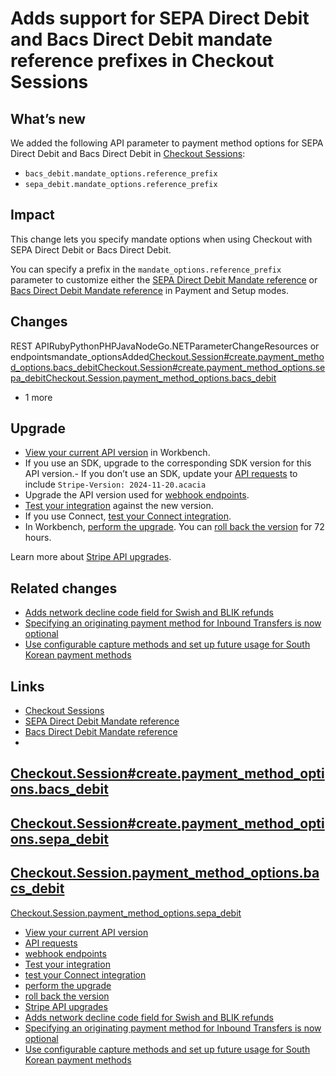 # Adds support for SEPA Direct Debit and Bacs Direct Debit mandate reference prefixes in Checkout Sessions

## What’s new

We added the following API parameter to payment method options for SEPA Direct
Debit and Bacs Direct Debit in [Checkout
Sessions](https://docs.stripe.com/api/checkout/sessions):

- `bacs_debit.mandate_options.reference_prefix`
- `sepa_debit.mandate_options.reference_prefix`

## Impact

This change lets you specify mandate options when using Checkout with SEPA
Direct Debit or Bacs Direct Debit.

You can specify a prefix in the `mandate_options.reference_prefix` parameter to
customize either the [SEPA Direct Debit Mandate
reference](https://docs.stripe.com/api/mandates/object#mandate_object-payment_method_details-sepa_debit-reference)
or [Bacs Direct Debit Mandate
reference](https://docs.stripe.com/api/mandates/object#mandate_object-payment_method_details-bacs_debit-reference)
in Payment and Setup modes.

## Changes

REST APIRubyPythonPHPJavaNodeGo.NETParameterChangeResources or
endpointsmandate_optionsAdded[Checkout.Session#create.payment_method_options.bacs_debit](https://docs.stripe.com/api/checkout/sessions/create#create_checkout_session-payment_method_options-bacs_debit)[Checkout.Session#create.payment_method_options.sepa_debit](https://docs.stripe.com/api/checkout/sessions/create#create_checkout_session-payment_method_options-sepa_debit)[Checkout.Session.payment_method_options.bacs_debit](https://docs.stripe.com/api/checkout/sessions/object#checkout_session_object-payment_method_options-bacs_debit)
+ 1 more
## Upgrade

- [View your current API
version](https://docs.stripe.com/upgrades#view-your-api-version-and-the-latest-available-upgrade-in-workbench)
in Workbench.
- If you use an SDK, upgrade to the corresponding SDK version for this API
version.- If you don’t use an SDK, update your [API
requests](https://docs.stripe.com/api/versioning) to include `Stripe-Version:
2024-11-20.acacia`
- Upgrade the API version used for [webhook
endpoints](https://docs.stripe.com/webhooks/versioning).
- [Test your integration](https://docs.stripe.com/testing) against the new
version.
- If you use Connect, [test your Connect
integration](https://docs.stripe.com/connect/testing).
- In Workbench, [perform the
upgrade](https://docs.stripe.com/upgrades#perform-the-upgrade). You can [roll
back the version](https://docs.stripe.com/upgrades#roll-back-your-api-version)
for 72 hours.

Learn more about [Stripe API upgrades](https://docs.stripe.com/upgrades).

## Related changes

- [Adds network decline code field for Swish and BLIK
refunds](https://docs.stripe.com/changelog/acacia/2024-11-20/refunds-network-decline-code)
- [Specifying an originating payment method for Inbound Transfers is now
optional](https://docs.stripe.com/changelog/acacia/2024-11-20/inbound-transfers-optional-pm)
- [Use configurable capture methods and set up future usage for South Korean
payment
methods](https://docs.stripe.com/changelog/acacia/2024-11-20/south-korea-payment-methods)

## Links

- [Checkout Sessions](https://docs.stripe.com/api/checkout/sessions)
- [SEPA Direct Debit Mandate
reference](https://docs.stripe.com/api/mandates/object#mandate_object-payment_method_details-sepa_debit-reference)
- [Bacs Direct Debit Mandate
reference](https://docs.stripe.com/api/mandates/object#mandate_object-payment_method_details-bacs_debit-reference)
-
[Checkout.Session#create.payment_method_options.bacs_debit](https://docs.stripe.com/api/checkout/sessions/create#create_checkout_session-payment_method_options-bacs_debit)
-
[Checkout.Session#create.payment_method_options.sepa_debit](https://docs.stripe.com/api/checkout/sessions/create#create_checkout_session-payment_method_options-sepa_debit)
-
[Checkout.Session.payment_method_options.bacs_debit](https://docs.stripe.com/api/checkout/sessions/object#checkout_session_object-payment_method_options-bacs_debit)
-
[Checkout.Session.payment_method_options.sepa_debit](https://docs.stripe.com/api/checkout/sessions/object#checkout_session_object-payment_method_options-sepa_debit)
- [View your current API
version](https://docs.stripe.com/upgrades#view-your-api-version-and-the-latest-available-upgrade-in-workbench)
- [API requests](https://docs.stripe.com/api/versioning)
- [webhook endpoints](https://docs.stripe.com/webhooks/versioning)
- [Test your integration](https://docs.stripe.com/testing)
- [test your Connect integration](https://docs.stripe.com/connect/testing)
- [perform the upgrade](https://docs.stripe.com/upgrades#perform-the-upgrade)
- [roll back the
version](https://docs.stripe.com/upgrades#roll-back-your-api-version)
- [Stripe API upgrades](https://docs.stripe.com/upgrades)
- [Adds network decline code field for Swish and BLIK
refunds](https://docs.stripe.com/changelog/acacia/2024-11-20/refunds-network-decline-code)
- [Specifying an originating payment method for Inbound Transfers is now
optional](https://docs.stripe.com/changelog/acacia/2024-11-20/inbound-transfers-optional-pm)
- [Use configurable capture methods and set up future usage for South Korean
payment
methods](https://docs.stripe.com/changelog/acacia/2024-11-20/south-korea-payment-methods)